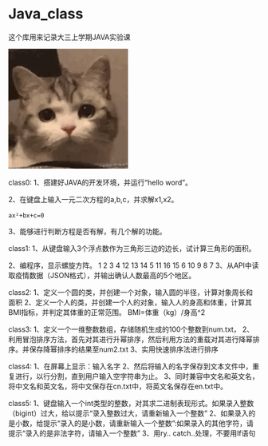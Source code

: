 # Java_class
这个库用来记录大三上学期JAVA实验课


![image](https://github.com/0806gcx/Java_class/blob/master/cry.gif)


class0:
1、搭建好JAVA的开发环境，并运行“hello word”。


2、在键盘上输入一元二次方程的a,b,c，并求解x1,x2。


    ax²+bx+c=0


3、能够进行判断方程是否有解，有几个解的功能。



class1:
1、从键盘输入3个浮点数作为三角形三边的边长，试计算三角形的面积。


2、编程序，显示螺旋方阵。
1	2	3	4
12	13	14	5
11	16	15	6
10	9	8	7
3、从API中读取疫情数据（JSON格式），并输出确认人数最高的5个地区。

class2:
1、定义一个圆的类，并创建一个对象，输入圆的半径，计算对象周长和面积
2、定义一个人的类，并创建一个人的对象，输入人的身高和体重，计算其BMI指标，并判定其体重的正常范围。
BMI=体重（kg）/身高^2

class3:
1、定义一个一维整数数组，存储随机生成的100个整数到num.txt，
2、利用冒泡排序方法，首先对其进行升幂排序，然后利用方法的重载对其进行降幂排序。并保存降幂排序的结果至num2.txt
3、实用快速排序法进行排序

class4:
1、在屏幕上显示：输入名字
2、然后将输入的名字保存到文本文件中，重复进行，以行分割，直到用户输入空字符串为止。
3、同时兼容中文名和英文名，将中文名和英文名，将中文保存在cn.txt中，将英文名保存在en.txt中。

class5:
1、键盘输入一个int类型的整数，对其求二进制表现形式。如果录入整数（bigint）过大，给以提示“录入整数过大，请重新输入一个整数”
2、如果录入的是小数，给提示“录入的是小数，请重新输入一个整数”:如果录入的其他字符，请提示“录入的是非法字符，请输入一个整数”
3、用ry.. catch..处理，不要用If语句
